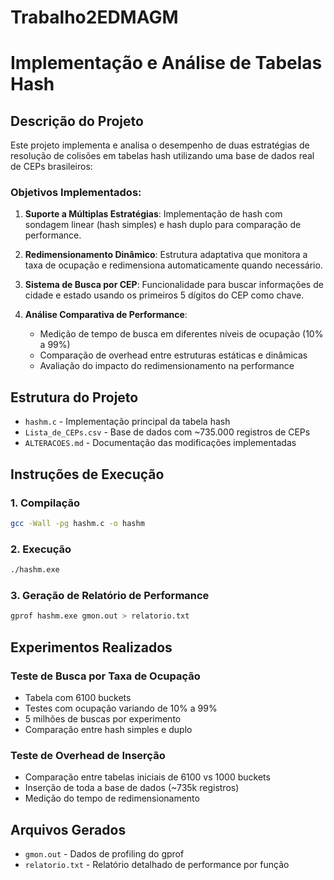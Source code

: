 # Trabalho2EDMAGM
# Implementação e Análise de Tabelas Hash

## Descrição do Projeto

Este projeto implementa e analisa o desempenho de duas estratégias de resolução de colisões em tabelas hash utilizando uma base de dados real de CEPs brasileiros:

### Objetivos Implementados:

1. **Suporte a Múltiplas Estratégias**: Implementação de hash com sondagem linear (hash simples) e hash duplo para comparação de performance.

2. **Redimensionamento Dinâmico**: Estrutura adaptativa que monitora a taxa de ocupação e redimensiona automaticamente quando necessário.

3. **Sistema de Busca por CEP**: Funcionalidade para buscar informações de cidade e estado usando os primeiros 5 dígitos do CEP como chave.

4. **Análise Comparativa de Performance**:
   - Medição de tempo de busca em diferentes níveis de ocupação (10% a 99%)
   - Comparação de overhead entre estruturas estáticas e dinâmicas
   - Avaliação do impacto do redimensionamento na performance

## Estrutura do Projeto

- `hashm.c` - Implementação principal da tabela hash
- `Lista_de_CEPs.csv` - Base de dados com ~735.000 registros de CEPs
- `ALTERACOES.md` - Documentação das modificações implementadas

## Instruções de Execução

### 1. Compilação
```bash
gcc -Wall -pg hashm.c -o hashm
```

### 2. Execução
```bash
./hashm.exe
```

### 3. Geração de Relatório de Performance
```bash
gprof hashm.exe gmon.out > relatorio.txt
```

## Experimentos Realizados

### Teste de Busca por Taxa de Ocupação
- Tabela com 6100 buckets
- Testes com ocupação variando de 10% a 99%
- 5 milhões de buscas por experimento
- Comparação entre hash simples e duplo

### Teste de Overhead de Inserção
- Comparação entre tabelas iniciais de 6100 vs 1000 buckets
- Inserção de toda a base de dados (~735k registros)
- Medição do tempo de redimensionamento

## Arquivos Gerados

- `gmon.out` - Dados de profiling do gprof
- `relatorio.txt` - Relatório detalhado de performance por função

